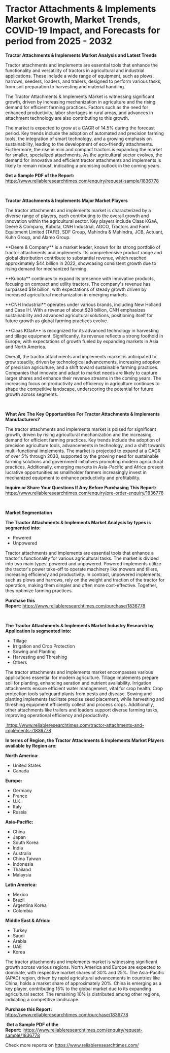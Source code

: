 <p><h1>Tractor Attachments & Implements Market Growth, Market Trends, COVID-19 Impact, and Forecasts for period from 2025 - 2032</h1></p><p><strong>Tractor Attachments & Implements Market Analysis and Latest Trends</strong></p>
<p><p>Tractor attachments and implements are essential tools that enhance the functionality and versatility of tractors in agricultural and industrial applications. These include a wide range of equipment, such as plows, harrows, seeders, loaders, and trailers, designed to perform various tasks, from soil preparation to harvesting and material handling. </p><p>The Tractor Attachments & Implements Market is witnessing significant growth, driven by increasing mechanization in agriculture and the rising demand for efficient farming practices. Factors such as the need for enhanced productivity, labor shortages in rural areas, and advances in attachment technology are also contributing to this growth. </p><p>The market is expected to grow at a CAGR of 14.5% during the forecast period. Key trends include the adoption of automated and precision farming tools, the integration of smart technology, and a growing emphasis on sustainability, leading to the development of eco-friendly attachments. Furthermore, the rise in mini and compact tractors is expanding the market for smaller, specialized attachments. As the agricultural sector evolves, the demand for innovative and efficient tractor attachments and implements is likely to remain robust, indicating a promising outlook in the coming years.</p></p>
<p><strong>Get a Sample PDF of the Report:&nbsp;</strong> <a href="https://www.reliableresearchtimes.com/enquiry/request-sample/1836778?utm_campaign=3548&utm_medium=2&utm_source=Github&utm_content=ia&utm_term=26032025&utm_id=tractor-attachments-implements">https://www.reliableresearchtimes.com/enquiry/request-sample/1836778</a></p>
<p>&nbsp;</p>
<p><strong>Tractor Attachments & Implements Major Market Players</strong></p>
<p><p>The tractor attachments and implements market is characterized by a diverse range of players, each contributing to the overall growth and innovation within the agricultural sector. Key players include Claas KGaA, Deere & Company, Kubota, CNH Industrial, AGCO, Tractors and Farm Equipment Limited (TAFE), SDF Group, Mahindra & Mahindra, JCB, Actuant, Kuhn Group, and Alamo Group.</p><p>**Deere & Company** is a market leader, known for its strong portfolio of tractor attachments and implements. Its comprehensive product range and global distribution contribute to substantial revenue, which reached approximately $44 billion in 2022, showcasing consistent growth due to rising demand for mechanized farming.</p><p>**Kubota** continues to expand its presence with innovative products, focusing on compact and utility tractors. The company's revenue has surpassed $19 billion, with expectations of steady growth driven by increased agricultural mechanization in emerging markets.</p><p>**CNH Industrial** operates under various brands, including New Holland and Case IH. With a revenue of about $28 billion, CNH emphasizes sustainability and advanced agricultural solutions, positioning itself for future growth as global farming practices evolve.</p><p>**Claas KGaA** is recognized for its advanced technology in harvesting and tillage equipment. Significantly, its revenue reflects a strong foothold in Europe, with expectations of growth fueled by expanding markets in Asia and North America.</p><p>Overall, the tractor attachments and implements market is anticipated to grow steadily, driven by technological advancements, increasing adoption of precision agriculture, and a shift toward sustainable farming practices. Companies that innovate and adapt to market needs are likely to capture larger shares and enhance their revenue streams in the coming years. The increasing focus on productivity and efficiency in agriculture continues to shape the competitive landscape, underscoring the potential for future growth across segments.</p></p>
<p>&nbsp;</p>
<p><strong>What Are The Key Opportunities For Tractor Attachments & Implements Manufacturers?</strong></p>
<p><p>The tractor attachments and implements market is poised for significant growth, driven by rising agricultural mechanization and the increasing demand for efficient farming practices. Key trends include the adoption of precision agriculture tools, advancements in technology, and a shift towards multi-functional implements. The market is projected to expand at a CAGR of over 5% through 2030, supported by the growing need for sustainable farming solutions and government initiatives promoting modern agricultural practices. Additionally, emerging markets in Asia-Pacific and Africa present lucrative opportunities as smallholder farmers increasingly invest in mechanized equipment to enhance productivity and profitability.</p></p>
<p><strong>Inquire or Share Your Questions If Any Before Purchasing This Report:</strong> <a href="https://www.reliableresearchtimes.com/enquiry/pre-order-enquiry/1836778?utm_campaign=3548&utm_medium=2&utm_source=Github&utm_content=ia&utm_term=26032025&utm_id=tractor-attachments-implements">https://www.reliableresearchtimes.com/enquiry/pre-order-enquiry/1836778</a></p>
<p>&nbsp;</p>
<p><strong>Market Segmentation</strong></p>
<p><strong>The Tractor Attachments & Implements Market Analysis by types is segmented into:</strong></p>
<p><ul><li>Powered</li><li>Unpowered</li></ul></p>
<p><p>Tractor attachments and implements are essential tools that enhance a tractor's functionality for various agricultural tasks. The market is divided into two main types: powered and unpowered. Powered implements utilize the tractor's power take-off to operate machinery like mowers and tillers, increasing efficiency and productivity. In contrast, unpowered implements, such as plows and harrows, rely on the weight and traction of the tractor for operation, making them simpler and often more cost-effective. Together, they optimize farming practices.</p></p>
<p><strong>Purchase this Report:&nbsp;</strong><a href="https://www.reliableresearchtimes.com/purchase/1836778?utm_campaign=3548&utm_medium=2&utm_source=Github&utm_content=ia&utm_term=26032025&utm_id=tractor-attachments-implements">https://www.reliableresearchtimes.com/purchase/1836778</a></p>
<p>&nbsp;</p>
<p><strong>The Tractor Attachments & Implements Market Industry Research by Application is segmented into:</strong></p>
<p><ul><li>Tillage</li><li>Irrigation and Crop Protection</li><li>Sowing and Planting</li><li>Harvesting and Threshing</li><li>Others</li></ul></p>
<p><p>The tractor attachments and implements market encompasses various applications essential for modern agriculture. Tillage implements prepare soil for planting, enhancing aeration and nutrient availability. Irrigation attachments ensure efficient water management, vital for crop health. Crop protection tools safeguard plants from pests and disease. Sowing and planting implements facilitate precise seed placement, while harvesting and threshing equipment efficiently collect and process crops. Additionally, other attachments like trailers and loaders support diverse farming tasks, improving operational efficiency and productivity.</p></p>
<p><a href="https://www.reliableresearchtimes.com/tractor-attachments-and-implements-r1836778?utm_campaign=3548&utm_medium=2&utm_source=Github&utm_content=ia&utm_term=26032025&utm_id=tractor-attachments-implements">&nbsp;https://www.reliableresearchtimes.com/tractor-attachments-and-implements-r1836778</a></p>
<p><strong>In terms of Region, the Tractor Attachments & Implements Market Players available by Region are:</strong></p>
<p>
    <p> <strong> North America: </strong>
        <ul>
            <li>United States</li>
            <li>Canada</li>
        </ul>
        </p> 
    <p> <strong> Europe: </strong>
        <ul>
            <li>Germany</li>
            <li>France</li>
            <li>U.K.</li>
            <li>Italy</li>
            <li>Russia</li>
        </ul>
        </p> 
    <p> <strong> Asia-Pacific: </strong>
        <ul>
            <li>China</li>
            <li>Japan</li>
            <li>South Korea</li>
            <li>India</li>
            <li>Australia</li>
            <li>China Taiwan</li>
            <li>Indonesia</li>
            <li>Thailand</li>
            <li>Malaysia</li>
        </ul>
        </p> 
    <p> <strong> Latin America: </strong>
        <ul>
            <li>Mexico</li>
            <li>Brazil</li>
            <li>Argentina Korea</li>
            <li>Colombia</li>
        </ul>
        </p> 
    <p> <strong> Middle East & Africa: </strong>
        <ul>
            <li>Turkey</li>
            <li>Saudi</li>
            <li>Arabia</li>
            <li>UAE</li>
            <li>Korea</li>
        </ul>
    </p>
    </p>
<p><p>The tractor attachments and implements market is witnessing significant growth across various regions. North America and Europe are expected to dominate, with respective market shares of 30% and 25%. The Asia-Pacific (APAC) region, driven by rapid agricultural advancements in countries like China, holds a market share of approximately 20%. China is emerging as a key player, contributing 15% to the global market due to its expanding agricultural sector. The remaining 10% is distributed among other regions, indicating a competitive landscape.</p></p>
<p><strong>Purchase this Report: </strong><a href="https://www.reliableresearchtimes.com/purchase/1836778?utm_campaign=3548&utm_medium=2&utm_source=Github&utm_content=ia&utm_term=26032025&utm_id=tractor-attachments-implements">https://www.reliableresearchtimes.com/purchase/1836778</a></p>
<p>&nbsp;<strong>Get a Sample PDF of the Report:&nbsp;&nbsp;</strong><a href="https://www.reliableresearchtimes.com/enquiry/request-sample/1836778?utm_campaign=3548&utm_medium=2&utm_source=Github&utm_content=ia&utm_term=26032025&utm_id=tractor-attachments-implements">https://www.reliableresearchtimes.com/enquiry/request-sample/1836778</a></p>
<p><strong></strong></p>
<p>Check more reports on <a href="https://www.reliableresearchtimes.com/?utm_campaign=3548&utm_medium=2&utm_source=Github&utm_content=ia&utm_term=26032025&utm_id=tractor-attachments-implements">https://www.reliableresearchtimes.com/</a></p>